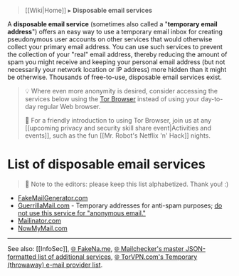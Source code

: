 > [[Wiki|Home]] ▸ **Disposable email services**

A **disposable email service** (sometimes also called a "**temporary email address**") offers an easy way to use a temporary email inbox for creating pseudonymous user accounts on other services that would otherwise collect your primary email address. You can use such services to prevent the collection of your "real" email address, thereby reducing the amount of spam you might receive and keeping your personal email address (but not necessarily your network location or IP address) more hidden than it might be otherwise. Thousands of free-to-use, disposable email services exist.

> 💡 Where even more anonymity is desired, consider accessing the services below using the [Tor Browser](https://torproject.org/) instead of using your day-to-day regular Web browser.
> 
> 🔰 For a friendly introduction to using Tor Browser, join us at any [[upcoming privacy and security skill share event|Activities and events]], such as the fun [[Mr. Robot's Netflix 'n' Hack]] nights.

# List of disposable email services

> 📝 Note to the editors: please keep this list alphabetized. Thank you! :)

* [FakeMailGenerator.com](http://www.fakemailgenerator.com/)
* [GuerrillaMail.com](https://www.guerrillamail.com/) - Temporary addresses for anti-spam purposes; [do not use this service for "anonymous email."](https://web.archive.org/web/20151029140147/https://www.guerrillamail.com/blog/statement-on-harvard-incident/)
* [Mailinator.com](https://www.mailinator.com/)
* [NowMyMail.com](http://nowmymail.com/)

* * *

See also: [[InfoSec]], [🌐 FakeNa.me](https://fakena.me/), [🌐 Mailchecker's master JSON-formatted list of additional services](https://github.com/FGRibreau/mailchecker/blob/master/list.json), [🌐 TorVPN.com's Temporary (throwaway) e-mail provider list](https://www.torvpn.com/en/disposable-email).